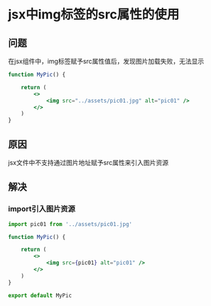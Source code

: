 # jsx中img标签的src属性的使用

## 问题

在jsx组件中，img标签赋予src属性值后，发现图片加载失败，无法显示

```jsx
function MyPic() {

    return (
        <>
            <img src="../assets/pic01.jpg" alt="pic01" />
        </>
    )
}
```



## 原因

jsx文件中不支持通过图片地址赋予src属性来引入图片资源



## 解决

### import引入图片资源

```jsx
import pic01 from '../assets/pic01.jpg'

function MyPic() {

    return (
        <>
            <img src={pic01} alt="pic01" />
        </>
    )
}

export default MyPic
```

